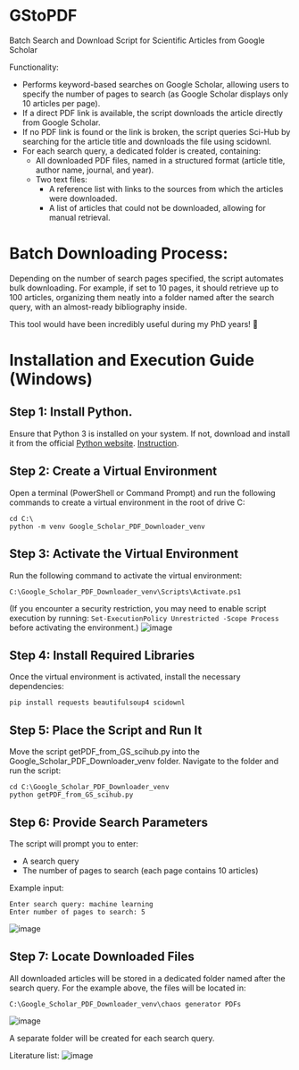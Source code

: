 # GStoPDF
Batch Search and Download Script for Scientific Articles from Google Scholar

Functionality:
* Performs keyword-based searches on Google Scholar, allowing users to specify the number of pages to search (as Google Scholar displays only 10 articles per page).
* If a direct PDF link is available, the script downloads the article directly from Google Scholar.
* If no PDF link is found or the link is broken, the script queries Sci-Hub by searching for the article title and downloads the file using scidownl.
* For each search query, a dedicated folder is created, containing:
  * All downloaded PDF files, named in a structured format (article title, author name, journal, and year).
  * Two text files:
    * A reference list with links to the sources from which the articles were downloaded.
    * A list of articles that could not be downloaded, allowing for manual retrieval.

# Batch Downloading Process:
Depending on the number of search pages specified, the script automates bulk downloading. For example, if set to 10 pages, it should retrieve up to 100 articles, organizing them neatly into a folder named after the search query, with an almost-ready bibliography inside.

This tool would have been incredibly useful during my PhD years! 🚀

# Installation and Execution Guide (Windows)
## Step 1: Install Python.

Ensure that Python 3 is installed on your system. If not, download and install it from the official [Python website](https://www.python.org/downloads/). [Instruction](https://phoenixnap.com/kb/how-to-install-python-3-windows).

## Step 2: Create a Virtual Environment

  Open a terminal (PowerShell or Command Prompt) and run the following commands to create a virtual environment in the root of drive C:
  ```
  cd C:\
  python -m venv Google_Scholar_PDF_Downloader_venv
  ```

## Step 3: Activate the Virtual Environment

  Run the following command to activate the virtual environment:
  ```
  C:\Google_Scholar_PDF_Downloader_venv\Scripts\Activate.ps1
  ```
  (If you encounter a security restriction, you may need to enable script execution by running:
  `Set-ExecutionPolicy Unrestricted -Scope Process`
  before activating the environment.)
![image](https://github.com/user-attachments/assets/6374c78a-9224-40bc-95cb-51975e1434e6)

## Step 4: Install Required Libraries

  Once the virtual environment is activated, install the necessary dependencies:
  ```
  pip install requests beautifulsoup4 scidownl
  ```

## Step 5: Place the Script and Run It

  Move the script getPDF_from_GS_scihub.py into the Google_Scholar_PDF_Downloader_venv folder.
  Navigate to the folder and run the script:
  ```
  cd C:\Google_Scholar_PDF_Downloader_venv
  python getPDF_from_GS_scihub.py
  ```
## Step 6: Provide Search Parameters

The script will prompt you to enter:
* A search query
* The number of pages to search (each page contains 10 articles)

Example input:
```
Enter search query: machine learning
Enter number of pages to search: 5
```
![image](https://github.com/user-attachments/assets/c66011b9-a3f7-4747-ab6c-3f7be6dcadbd)

## Step 7: Locate Downloaded Files

  All downloaded articles will be stored in a dedicated folder named after the search query. For the example above, the files will be located in:
  ```
  C:\Google_Scholar_PDF_Downloader_venv\chaos generator PDFs
  ```
![image](https://github.com/user-attachments/assets/f3ae80d7-e2ea-464f-8534-87c3666b3b81)

  A separate folder will be created for each search query.
  
Literature list:
![image](https://github.com/user-attachments/assets/4b32894a-5c87-4683-95b1-5568847590d6)







